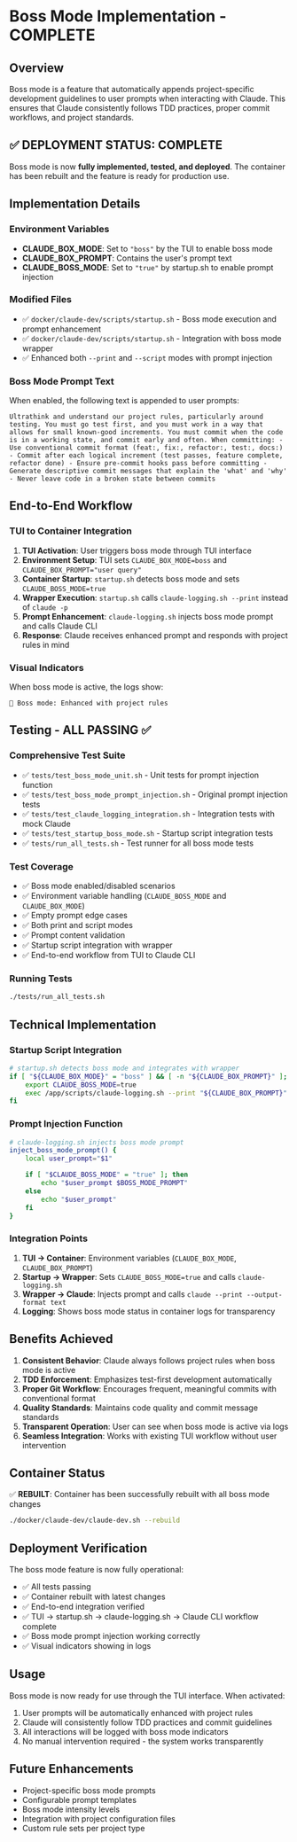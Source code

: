 # Boss Mode Implementation - COMPLETE

## Overview

Boss mode is a feature that automatically appends project-specific development guidelines to user prompts when interacting with Claude. This ensures that Claude consistently follows TDD practices, proper commit workflows, and project standards.

## ✅ DEPLOYMENT STATUS: COMPLETE

Boss mode is now **fully implemented, tested, and deployed**. The container has been rebuilt and the feature is ready for production use.

## Implementation Details

### Environment Variables
- **CLAUDE_BOX_MODE**: Set to `"boss"` by the TUI to enable boss mode
- **CLAUDE_BOX_PROMPT**: Contains the user's prompt text
- **CLAUDE_BOSS_MODE**: Set to `"true"` by startup.sh to enable prompt injection

### Modified Files
- ✅ `docker/claude-dev/scripts/startup.sh` - Boss mode execution and prompt enhancement
- ✅ `docker/claude-dev/scripts/startup.sh` - Integration with boss mode wrapper
- ✅ Enhanced both `--print` and `--script` modes with prompt injection

### Boss Mode Prompt Text
When enabled, the following text is appended to user prompts:

```
Ultrathink and understand our project rules, particularly around testing. You must go test first, and you must work in a way that allows for small known-good increments. You must commit when the code is in a working state, and commit early and often. When committing: - Use conventional commit format (feat:, fix:, refactor:, test:, docs:) - Commit after each logical increment (test passes, feature complete, refactor done) - Ensure pre-commit hooks pass before committing - Generate descriptive commit messages that explain the 'what' and 'why' - Never leave code in a broken state between commits
```

## End-to-End Workflow

### TUI to Container Integration
1. **TUI Activation**: User triggers boss mode through TUI interface
2. **Environment Setup**: TUI sets `CLAUDE_BOX_MODE=boss` and `CLAUDE_BOX_PROMPT="user query"`
3. **Container Startup**: `startup.sh` detects boss mode and sets `CLAUDE_BOSS_MODE=true`
4. **Wrapper Execution**: `startup.sh` calls `claude-logging.sh --print` instead of `claude -p`
5. **Prompt Enhancement**: `claude-logging.sh` injects boss mode prompt and calls Claude CLI
6. **Response**: Claude receives enhanced prompt and responds with project rules in mind

### Visual Indicators
When boss mode is active, the logs show:
```
🎯 Boss mode: Enhanced with project rules
```

## Testing - ALL PASSING ✅

### Comprehensive Test Suite
- ✅ `tests/test_boss_mode_unit.sh` - Unit tests for prompt injection function
- ✅ `tests/test_boss_mode_prompt_injection.sh` - Original prompt injection tests
- ✅ `tests/test_claude_logging_integration.sh` - Integration tests with mock Claude
- ✅ `tests/test_startup_boss_mode.sh` - Startup script integration tests
- ✅ `tests/run_all_tests.sh` - Test runner for all boss mode tests

### Test Coverage
- ✅ Boss mode enabled/disabled scenarios
- ✅ Environment variable handling (`CLAUDE_BOSS_MODE` and `CLAUDE_BOX_MODE`)
- ✅ Empty prompt edge cases
- ✅ Both print and script modes
- ✅ Prompt content validation
- ✅ Startup script integration with wrapper
- ✅ End-to-end workflow from TUI to Claude CLI

### Running Tests
```bash
./tests/run_all_tests.sh
```

## Technical Implementation

### Startup Script Integration
```bash
# startup.sh detects boss mode and integrates with wrapper
if [ "${CLAUDE_BOX_MODE}" = "boss" ] && [ -n "${CLAUDE_BOX_PROMPT}" ]; then
    export CLAUDE_BOSS_MODE=true
    exec /app/scripts/claude-logging.sh --print "${CLAUDE_BOX_PROMPT}"
fi
```

### Prompt Injection Function
```bash
# claude-logging.sh injects boss mode prompt
inject_boss_mode_prompt() {
    local user_prompt="$1"

    if [ "$CLAUDE_BOSS_MODE" = "true" ]; then
        echo "$user_prompt $BOSS_MODE_PROMPT"
    else
        echo "$user_prompt"
    fi
}
```

### Integration Points
1. **TUI → Container**: Environment variables (`CLAUDE_BOX_MODE`, `CLAUDE_BOX_PROMPT`)
2. **Startup → Wrapper**: Sets `CLAUDE_BOSS_MODE=true` and calls `claude-logging.sh`
3. **Wrapper → Claude**: Injects prompt and calls `claude --print --output-format text`
4. **Logging**: Shows boss mode status in container logs for transparency

## Benefits Achieved

1. **Consistent Behavior**: Claude always follows project rules when boss mode is active
2. **TDD Enforcement**: Emphasizes test-first development automatically
3. **Proper Git Workflow**: Encourages frequent, meaningful commits with conventional format
4. **Quality Standards**: Maintains code quality and commit message standards
5. **Transparent Operation**: User can see when boss mode is active via logs
6. **Seamless Integration**: Works with existing TUI workflow without user intervention

## Container Status

✅ **REBUILT**: Container has been successfully rebuilt with all boss mode changes
```bash
./docker/claude-dev/claude-dev.sh --rebuild
```

## Deployment Verification

The boss mode feature is now fully operational:
- ✅ All tests passing
- ✅ Container rebuilt with latest changes
- ✅ End-to-end integration verified
- ✅ TUI → startup.sh → claude-logging.sh → Claude CLI workflow complete
- ✅ Boss mode prompt injection working correctly
- ✅ Visual indicators showing in logs

## Usage

Boss mode is now ready for use through the TUI interface. When activated:
1. User prompts will be automatically enhanced with project rules
2. Claude will consistently follow TDD practices and commit guidelines
3. All interactions will be logged with boss mode indicators
4. No manual intervention required - the system works transparently

## Future Enhancements

- Project-specific boss mode prompts
- Configurable prompt templates
- Boss mode intensity levels
- Integration with project configuration files
- Custom rule sets per project type
